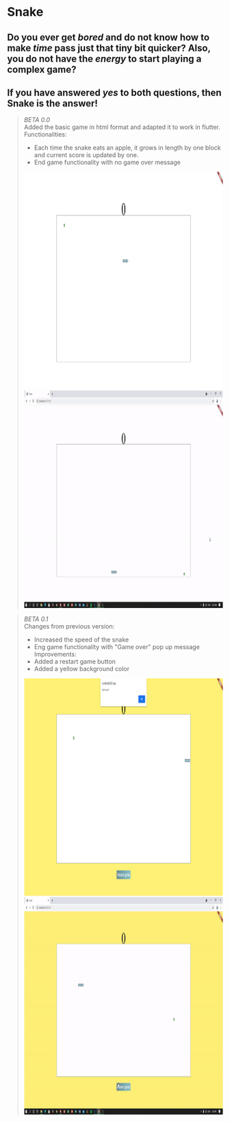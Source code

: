 # **Snake**

## Do you ever get *bored* and do not know how to make *time* pass just that tiny bit quicker? Also, you do not have the *energy* to start playing a complex game?

## If you have answered *yes* to both questions, then **Snake** is the answer!

> *BETA 0.0*\
> Added the basic game in html format and adapted it to work in flutter.\
> Functionalities:
> * Each time the snake eats an apple, it grows in length by one block and current score is updated by one.
> * End game functionality with no game over message
> <img src="https://github.com/911-Albu-Alex/Snake/blob/master/assets/game_overview.png" width="900px" height="507px">
> <img src="https://github.com/911-Albu-Alex/Snake/blob/master/assets/gameplay.gif" width="900px" height="507px">

>*BETA 0.1*\
>Changes from previous version:
> * Increased the speed of the snake
> * Eng game functionality with "Game over" pop up message
>Improvements:
> * Added a restart game button
> * Added a yellow background color
> <img src="https://github.com/911-Albu-Alex/Snake/blob/master/assets/game_overview_0_1.png" width="900px" height="507px">
> <img src="https://github.com/911-Albu-Alex/Snake/blob/master/assets/gameplay_0_1.gif" width="900px" height="507px">
